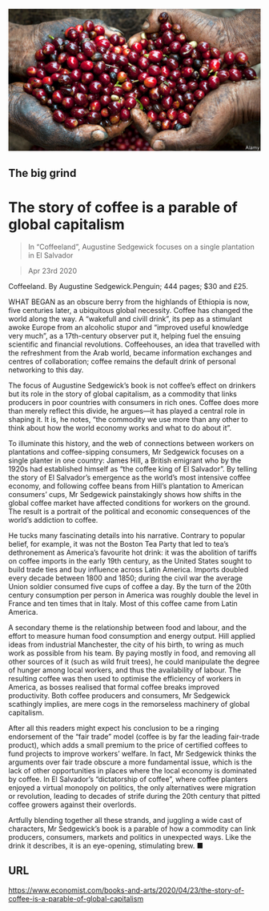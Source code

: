 ![](./images/20200425_BKP005.jpg)

## The big grind

# The story of coffee is a parable of global capitalism

> In “Coffeeland”, Augustine Sedgewick focuses on a single plantation in El Salvador

> Apr 23rd 2020

Coffeeland. By Augustine Sedgewick.Penguin; 444 pages; $30 and £25.

WHAT BEGAN as an obscure berry from the highlands of Ethiopia is now, five centuries later, a ubiquitous global necessity. Coffee has changed the world along the way. A “wakefull and civill drink”, its pep as a stimulant awoke Europe from an alcoholic stupor and “improved useful knowledge very much”, as a 17th-century observer put it, helping fuel the ensuing scientific and financial revolutions. Coffeehouses, an idea that travelled with the refreshment from the Arab world, became information exchanges and centres of collaboration; coffee remains the default drink of personal networking to this day.

The focus of Augustine Sedgewick’s book is not coffee’s effect on drinkers but its role in the story of global capitalism, as a commodity that links producers in poor countries with consumers in rich ones. Coffee does more than merely reflect this divide, he argues—it has played a central role in shaping it. It is, he notes, “the commodity we use more than any other to think about how the world economy works and what to do about it”.

To illuminate this history, and the web of connections between workers on plantations and coffee-sipping consumers, Mr Sedgewick focuses on a single planter in one country: James Hill, a British emigrant who by the 1920s had established himself as “the coffee king of El Salvador”. By telling the story of El Salvador’s emergence as the world’s most intensive coffee economy, and following coffee beans from Hill’s plantation to American consumers’ cups, Mr Sedgewick painstakingly shows how shifts in the global coffee market have affected conditions for workers on the ground. The result is a portrait of the political and economic consequences of the world’s addiction to coffee.

He tucks many fascinating details into his narrative. Contrary to popular belief, for example, it was not the Boston Tea Party that led to tea’s dethronement as America’s favourite hot drink: it was the abolition of tariffs on coffee imports in the early 19th century, as the United States sought to build trade ties and buy influence across Latin America. Imports doubled every decade between 1800 and 1850; during the civil war the average Union soldier consumed five cups of coffee a day. By the turn of the 20th century consumption per person in America was roughly double the level in France and ten times that in Italy. Most of this coffee came from Latin America.

A secondary theme is the relationship between food and labour, and the effort to measure human food consumption and energy output. Hill applied ideas from industrial Manchester, the city of his birth, to wring as much work as possible from his team. By paying mostly in food, and removing all other sources of it (such as wild fruit trees), he could manipulate the degree of hunger among local workers, and thus the availability of labour. The resulting coffee was then used to optimise the efficiency of workers in America, as bosses realised that formal coffee breaks improved productivity. Both coffee producers and consumers, Mr Sedgewick scathingly implies, are mere cogs in the remorseless machinery of global capitalism.

After all this readers might expect his conclusion to be a ringing endorsement of the “fair trade” model (coffee is by far the leading fair-trade product), which adds a small premium to the price of certified coffees to fund projects to improve workers’ welfare. In fact, Mr Sedgewick thinks the arguments over fair trade obscure a more fundamental issue, which is the lack of other opportunities in places where the local economy is dominated by coffee. In El Salvador’s “dictatorship of coffee”, where coffee planters enjoyed a virtual monopoly on politics, the only alternatives were migration or revolution, leading to decades of strife during the 20th century that pitted coffee growers against their overlords.

Artfully blending together all these strands, and juggling a wide cast of characters, Mr Sedgewick’s book is a parable of how a commodity can link producers, consumers, markets and politics in unexpected ways. Like the drink it describes, it is an eye-opening, stimulating brew. ■

## URL

https://www.economist.com/books-and-arts/2020/04/23/the-story-of-coffee-is-a-parable-of-global-capitalism
